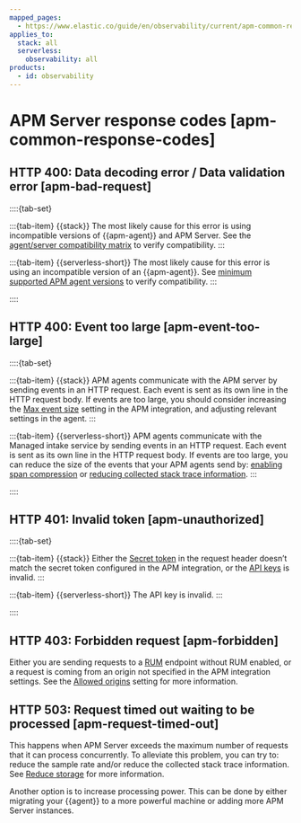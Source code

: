 ```yaml
---
mapped_pages:
  - https://www.elastic.co/guide/en/observability/current/apm-common-response-codes.html
applies_to:
  stack: all
  serverless:
    observability: all
products:
  - id: observability
---
```


# APM Server response codes [apm-common-response-codes]


## HTTP 400: Data decoding error / Data validation error [apm-bad-request]

::::{tab-set}

:::{tab-item} {{stack}}
The most likely cause for this error is using incompatible versions of {{apm-agent}} and APM Server. See the [agent/server compatibility matrix](/solutions/observability/apm/apm-agent-compatibility.md) to verify compatibility.
:::

:::{tab-item} {{serverless-short}}
The most likely cause for this error is using an incompatible version of an {{apm-agent}}. See [minimum supported APM agent versions](/solutions/observability/apm/apm-agents/index.md#observability-apm-agents-elastic-apm-agents-minimum-supported-versions) to verify compatibility.
:::

::::


## HTTP 400: Event too large [apm-event-too-large]

::::{tab-set}

:::{tab-item} {{stack}}
APM agents communicate with the APM server by sending events in an HTTP request. Each event is sent as its own line in the HTTP request body. If events are too large, you should consider increasing the [Max event size](/solutions/observability/apm/apm-server/general-configuration-options.md#apm-max_event_size) setting in the APM integration, and adjusting relevant settings in the agent.
:::

:::{tab-item} {{serverless-short}}
APM agents communicate with the Managed intake service by sending events in an HTTP request. Each event is sent as its own line in the HTTP request body. If events are too large, you can reduce the size of the events that your APM agents send by: [enabling span compression](/solutions/observability/apm/spans.md) or [reducing collected stack trace information](/solutions/observability/apm/reduce-storage.md#observability-apm-reduce-stacktrace).
:::

::::


## HTTP 401: Invalid token [apm-unauthorized]

::::{tab-set}

:::{tab-item} {{stack}}
Either the [Secret token](/solutions/observability/apm/secret-token.md) in the request header doesn’t match the secret token configured in the APM integration, or the [API keys](/solutions/observability/apm/api-keys.md) is invalid.
:::

:::{tab-item} {{serverless-short}}
The API key is invalid.
:::

::::


## HTTP 403: Forbidden request [apm-forbidden]

Either you are sending requests to a [RUM](/solutions/observability/apm/apm-agents/real-user-monitoring-rum.md) endpoint without RUM enabled, or a request is coming from an origin not specified in the APM integration settings. See the [Allowed origins](/solutions/observability/apm/apm-server/configure-real-user-monitoring-rum.md#apm-rum-allow-origins) setting for more information.


## HTTP 503: Request timed out waiting to be processed [apm-request-timed-out]

This happens when APM Server exceeds the maximum number of requests that it can process concurrently. To alleviate this problem, you can try to: reduce the sample rate and/or reduce the collected stack trace information. See [Reduce storage](/solutions/observability/apm/reduce-storage.md) for more information.

Another option is to increase processing power. This can be done by either migrating your {{agent}} to a more powerful machine or adding more APM Server instances.

